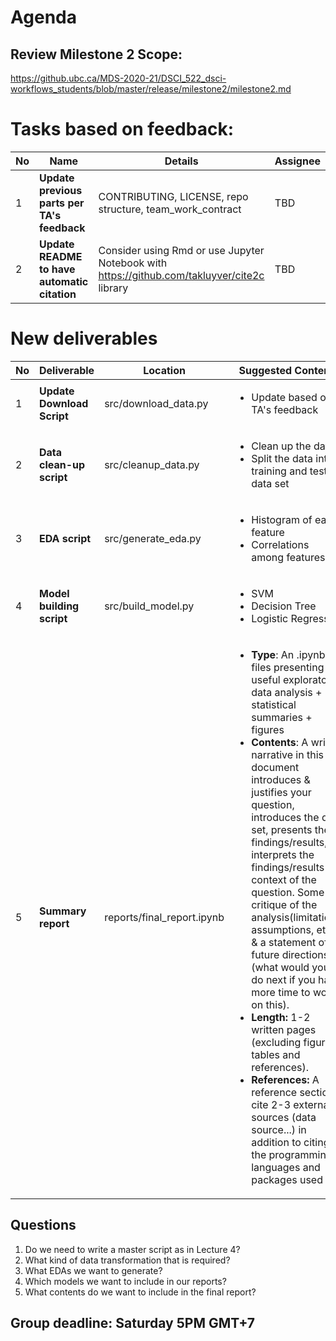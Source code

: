 # Agenda
## Review Milestone 2 Scope:
https://github.ubc.ca/MDS-2020-21/DSCI_522_dsci-workflows_students/blob/master/release/milestone2/milestone2.md

# Tasks based on feedback:
No | Name | Details | Assignee
-------|---------|---------|---------
1 | <b>Update previous parts per TA's feedback</b> | CONTRIBUTING, LICENSE, repo structure, team_work_contract | TBD
2 | <b>Update README to have automatic citation</b> | Consider using Rmd or use Jupyter Notebook with https://github.com/takluyver/cite2c library | TBD

# New deliverables
No | Deliverable | Location | Suggested Contents | Assignee
-------|---------|---------|---------|---------
1 | <b>Update Download Script</b> | src/download_data.py |<ul><li>Update based on TA's feedback</li></ul>|TBD
2 | <b>Data clean-up script</b> | src/cleanup_data.py |<ul><li>Clean up the data</li><li>Split the data into training and test data set</li></ul>|TBD
3 | <b>EDA script</b> | src/generate_eda.py |<ul><li>Histogram of each feature</li><li>Correlations among features</li></ul>|TBD
4 | <b>Model building script</b> | src/build_model.py |<ul><li>SVM</li><li>Decision Tree</li><li>Logistic Regression</li></ul>|TBD
  5 | <b>Summary report</b> | reports/final_report.ipynb |<ul><li><b>Type</b>: An .ipynb files presenting key useful exploratory data analysis + statistical summaries + figures</li><li><b>Contents</b>: A written narrative in this document introduces & justifies your question, introduces the data set, presents the findings/results, & interprets the findings/results in context of the question. Some critique of the analysis(limitations, assumptions, etc) & a statement of future directions (what would you do next if you had more time to work on this).</li><li><b>Length:</b> 1-2 written pages (excluding figures, tables and references).</li><li><b>References:</b> A reference section & cite 2-3 external sources (data source...) in addition to citing the programming languages and packages used</li></ul>|TBD

## Questions
1. Do we need to write a master script as in Lecture 4?
2. What kind of data transformation that is required?
3. What EDAs we want to generate?
4. Which models we want to include in our reports?
5. What contents do we want to include in the final report?

## Group deadline: Saturday 5PM GMT+7
